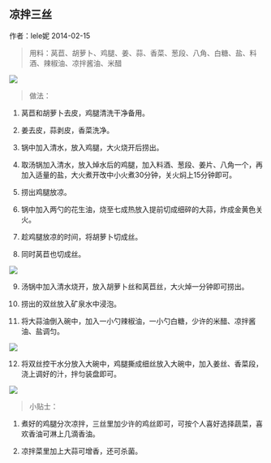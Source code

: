 <link href="../../css/style.css" rel="stylesheet" type="text/css" />

## 凉拌三丝
<span class="r">作者：lele妮   2014-02-15

> 用料：莴苣、胡萝卜、鸡腿、姜、蒜、香菜、葱段、八角、白糖、盐、料酒、辣椒油、凉拌酱油、米醋

![](http://static.chinacaipu.com/d/file/menu/liangbancai/2014-02-14/6a6a313a9606e75d5a7d63701bd1a6a7.jpg)

> 做法：

1. 莴苣和胡萝卜去皮，鸡腿清洗干净备用。

2. 姜去皮，蒜剥皮，香菜洗净。

3. 锅中加入清水，放入鸡腿，大火烧开后捞出。

4. 取汤锅加入清水，放入焯水后的鸡腿，加入料酒、葱段、姜片、八角一个，再加入适量的盐，大火煮开改中小火煮30分钟，关火焖上15分钟即可。

5. 捞出鸡腿放凉。

6. 锅中加入两勺的花生油，烧至七成热放入提前切成细碎的大蒜，炸成金黄色关火。

7. 趁鸡腿放凉的时间，将胡萝卜切成丝。

8. 同时莴苣也切成丝。

![](http://static.chinacaipu.com/d/file/menu/liangbancai/2014-02-14/e62c92aac98cda3be6e16c228bc1db29.jpg)

9. 汤锅中加入清水烧开，放入胡萝卜丝和莴苣丝，大火焯一分钟即可捞出。

10. 捞出的双丝放入矿泉水中浸泡。

11. 将大蒜油倒入碗中，加入一小勺辣椒油，一小勺白糖，少许的米醋、凉拌酱油、盐调匀。

![](http://static.chinacaipu.com/d/file/menu/liangbancai/2014-02-14/500242fdee38d727a8b94f11c9ab7bdc.jpg)

12. 将双丝控干水分放入大碗中，鸡腿撕成细丝放入大碗中，加入姜丝、香菜段，浇上调好的汁，拌匀装盘即可。

![](http://static.chinacaipu.com/d/file/menu/liangbancai/2014-02-14/ddda0c941a7cc0185c484431d0c20870.jpg)

> 小贴士：

1. 煮好的鸡腿分次凉拌，三丝里加少许的鸡丝即可，可按个人喜好选择蔬菜，喜欢香油可淋上几滴香油。 

2. 凉拌菜里加上大蒜可增香，还可杀菌。

